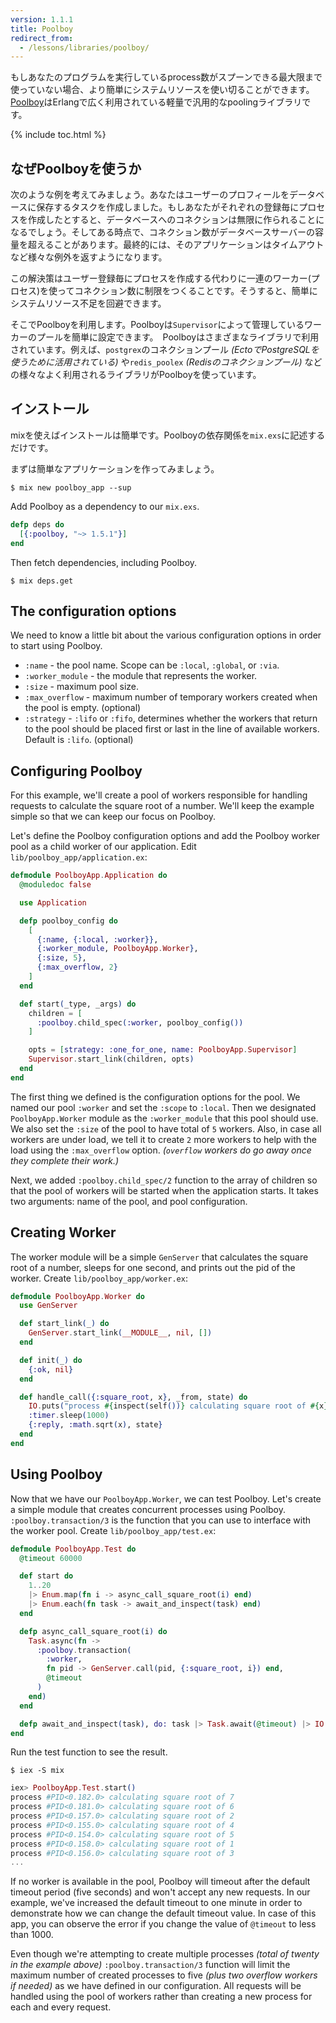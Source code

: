 ```yaml
---
version: 1.1.1
title: Poolboy
redirect_from:
  - /lessons/libraries/poolboy/
---
```


もしあなたのプログラムを実行しているprocess数がスプーンできる最大限まで使っていない場合、より簡単にシステムリソースを使い切ることができます。
[Poolboy](https://github.com/devinus/poolboy)はErlangで広く利用されている軽量で汎用的なpoolingライブラリです。

{% include toc.html %}

## なぜPoolboyを使うか

次のような例を考えてみましょう。あなたはユーザーのプロフィールをデータベースに保存するタスクを作成しました。もしあなたがそれぞれの登録毎にプロセスを作成したとすると、データベースへのコネクションは無限に作られることになるでしょう。そしてある時点で、コネクション数がデータベースサーバーの容量を超えることがあります。最終的には、そのアプリケーションはタイムアウトなど様々な例外を返すようになります。

この解決策はユーザー登録毎にプロセスを作成する代わりに一連のワーカー(プロセス)を使ってコネクション数に制限をつくることです。そうすると、簡単にシステムリソース不足を回避できます。

そこでPoolboyを利用します。Poolboyは`Supervisor`によって管理しているワーカーのプールを簡単に設定できます。　Poolboyはさまざまなライブラリで利用されています。例えば、`postgrex`のコネクションプール *(EctoでPostgreSQLを使うために活用されている)* や`redis_poolex` *(Redisのコネクションプール)* などの様々なよく利用されるライブラリがPoolboyを使っています。

## インストール

mixを使えばインストールは簡単です。Poolboyの依存関係を`mix.exs`に記述するだけです。

まずは簡単なアプリケーションを作ってみましょう。

```shell
$ mix new poolboy_app --sup
```

Add Poolboy as a dependency to our `mix.exs`.

```elixir
defp deps do
  [{:poolboy, "~> 1.5.1"}]
end
```

Then fetch dependencies, including Poolboy.
```shell
$ mix deps.get
```

## The configuration options

We need to know a little bit about the various configuration options in order to start using Poolboy.

* `:name` - the pool name. Scope can be `:local`, `:global`, or `:via`.
* `:worker_module` - the module that represents the worker.
* `:size` - maximum pool size.
* `:max_overflow` - maximum number of temporary workers created when the pool is empty. (optional)
* `:strategy` - `:lifo` or `:fifo`, determines whether the workers that return to the pool should be placed first or last in the line of available workers. Default is `:lifo`. (optional)

## Configuring Poolboy

For this example, we'll create a pool of workers responsible for handling requests to calculate the square root of a number. We'll keep the example simple so that we can keep our focus on Poolboy.

Let's define the Poolboy configuration options and add the Poolboy worker pool as a child worker of our application. Edit `lib/poolboy_app/application.ex`:

```elixir
defmodule PoolboyApp.Application do
  @moduledoc false

  use Application

  defp poolboy_config do
    [
      {:name, {:local, :worker}},
      {:worker_module, PoolboyApp.Worker},
      {:size, 5},
      {:max_overflow, 2}
    ]
  end

  def start(_type, _args) do
    children = [
      :poolboy.child_spec(:worker, poolboy_config())
    ]

    opts = [strategy: :one_for_one, name: PoolboyApp.Supervisor]
    Supervisor.start_link(children, opts)
  end
end
```

The first thing we defined is the configuration options for the pool. We named our pool `:worker` and set the `:scope` to `:local`. Then we designated `PoolboyApp.Worker` module as the `:worker_module` that this pool should use. We also set the `:size` of the pool to have total of `5` workers. Also, in case all workers are under load, we tell it to create `2` more workers to help with the load using the `:max_overflow` option. *(`overflow` workers do go away once they complete their work.)*

Next, we added `:poolboy.child_spec/2` function to the array of children so that the pool of workers will be started when the application starts. It takes two arguments: name of the pool, and pool configuration.

## Creating Worker
The worker module will be a simple `GenServer` that calculates the square root of a number, sleeps for one second, and prints out the pid of the worker. Create `lib/poolboy_app/worker.ex`:

```elixir
defmodule PoolboyApp.Worker do
  use GenServer

  def start_link(_) do
    GenServer.start_link(__MODULE__, nil, [])
  end

  def init(_) do
    {:ok, nil}
  end

  def handle_call({:square_root, x}, _from, state) do
    IO.puts("process #{inspect(self())} calculating square root of #{x}")
    :timer.sleep(1000)
    {:reply, :math.sqrt(x), state}
  end
end
```

## Using Poolboy

Now that we have our `PoolboyApp.Worker`, we can test Poolboy. Let's create a simple module that creates concurrent processes using Poolboy. `:poolboy.transaction/3` is the function that you can use to interface with the worker pool. Create `lib/poolboy_app/test.ex`:

```elixir
defmodule PoolboyApp.Test do
  @timeout 60000

  def start do
    1..20
    |> Enum.map(fn i -> async_call_square_root(i) end)
    |> Enum.each(fn task -> await_and_inspect(task) end)
  end

  defp async_call_square_root(i) do
    Task.async(fn ->
      :poolboy.transaction(
        :worker,
        fn pid -> GenServer.call(pid, {:square_root, i}) end,
        @timeout
      )
    end)
  end

  defp await_and_inspect(task), do: task |> Task.await(@timeout) |> IO.inspect()
end
```

Run the test function to see the result.

```shell
$ iex -S mix
```

```elixir
iex> PoolboyApp.Test.start()
process #PID<0.182.0> calculating square root of 7
process #PID<0.181.0> calculating square root of 6
process #PID<0.157.0> calculating square root of 2
process #PID<0.155.0> calculating square root of 4
process #PID<0.154.0> calculating square root of 5
process #PID<0.158.0> calculating square root of 1
process #PID<0.156.0> calculating square root of 3
...
```

If no worker is available in the pool, Poolboy will timeout after the default timeout period (five seconds) and won't accept any new requests. In our example, we've increased the default timeout to one minute in order to demonstrate how we can change the default timeout value. In case of this app, you can observe the error if you change the value of `@timeout` to less than 1000.

Even though we're attempting to create multiple processes *(total of twenty in the example above)* `:poolboy.transaction/3` function will limit the maximum number of created processes to five *(plus two overflow workers if needed)* as we have defined in our configuration. All requests will be handled using the pool of workers rather than creating a new process for each and every request.
